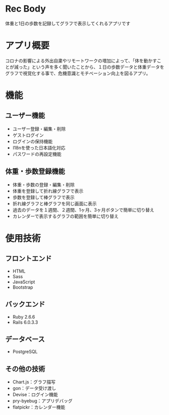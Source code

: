 # Rec Body
体重と1日の歩数を記録してグラフで表示してくれるアプリです

# アプリ概要
コロナの影響による外出自粛やリモートワークの増加によって、「体を動かすことが減った」という声を多く聞いたことから、１日の歩数データと体重データをグラフで視覚化する事で、危機意識とモチベーション向上を図るアプリ。

# 機能
## ユーザー機能
- ユーザー登録・編集・削除
- ゲストログイン
- ログインの保持機能
- I18nを使った日本語化対応
- パスワードの再設定機能

## 体重・歩数登録機能
- 体重・歩数の登録・編集・削除
- 体重を登録して折れ線グラフで表示
- 歩数を登録して棒グラフで表示
- 折れ線グラフと棒グラフを同じ画面に表示
- 過去のデータを１週間、２週間、1ヶ月、3ヶ月ボタンで簡単に切り替え
- カレンダーで表示するグラフの範囲を簡単に切り替え

# 使用技術
## フロントエンド
- HTML
- Sass
- JavaScript
- Bootstrap

## バックエンド
- Ruby 2.6.6
- Rails 6.0.3.3

## データベース
- PostgreSQL

## その他の技術
- Chart.js：グラフ描写
- gon：データ受け渡し
- Devise：ログイン機能
- pry-byebug：アプリデバッグ
- flatpickr：カレンダー機能